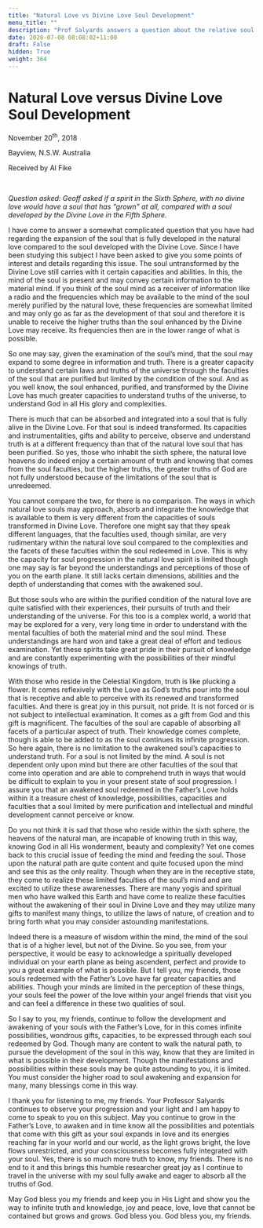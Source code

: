 ```yaml
---
title: "Natural Love vs Divine Love Soul Development"
menu_title: ""
description: "Prof Salyards answers a question about the relative soul progression of a Sixth Sphere Spirit and a Seventh Sphere spirit."
date: 2020-07-08 08:08:02+11:00
draft: False
hidden: True
weight: 364
---
```

# Natural Love versus Divine Love Soul Development

November 20<sup>th</sup>, 2018

Bayview, N.S.W. Australia

Received by Al Fike

 

_Question asked: Geoff asked if a spirit in the Sixth Sphere, with no divine love would have a soul that has "grown" at all, compared with a soul developed by the Divine Love in the Fifth Sphere._

I have come to answer a somewhat complicated question that you have had regarding the expansion of the soul that is fully developed in the natural love compared to the soul developed with the Divine Love. Since I have been studying this subject I have been asked to give you some points of interest and details regarding this issue. The soul untransformed by the Divine Love still carries with it certain capacities and abilities. In this, the mind of the soul is present and may convey certain information to the material mind. If you think of the soul mind as a receiver of information like a radio and the frequencies which may be available to the mind of the soul merely purified by the natural love, these frequencies are somewhat limited and may only go as far as the development of that soul and therefore it is unable to receive the higher truths than the soul enhanced by the Divine Love may receive. Its frequencies then are in the lower range of what is possible. 

So one may say, given the examination of the soul’s mind, that the soul may expand to some degree in information and truth. There is a greater capacity to understand certain laws and truths of the universe through the faculties of the soul that are purified but limited by the condition of the soul. And as you well know, the soul enhanced, purified, and transformed by the Divine Love has much greater capacities to understand truths of the universe, to understand God in all His glory and complexities. 

There is much that can be absorbed and integrated into a soul that is fully alive in the Divine Love. For that soul is indeed transformed. Its capacities and instrumentalities, gifts and ability to perceive, observe and understand truth is at a different frequency than that of the natural love soul that has been purified. So yes, those who inhabit the sixth sphere, the natural love heavens do indeed enjoy a certain amount of truth and knowing that comes from the soul faculties, but the higher truths, the greater truths of God are not fully understood because of the limitations of the soul that is unredeemed.

You cannot compare the two, for there is no comparison. The ways in which natural love souls may approach, absorb and integrate the knowledge that is available to them is very different from the capacities of souls transformed in Divine Love. Therefore one might say that they speak different languages, that the faculties used, though similar, are very rudimentary within the natural love soul compared to the complexities and the facets of these faculties within the soul redeemed in Love. This is why the capacity for soul progression in the natural love spirit is limited though one may say is far beyond the understandings and perceptions of those of you on the earth plane. It still lacks certain dimensions, abilities and the depth of understanding that comes with the awakened soul. 

But those souls who are within the purified condition of the natural love are quite satisfied with their experiences, their pursuits of truth and their understanding of the universe. For this too is a complex world, a world that may be explored for a very, very long time in order to understand with the mental faculties of both the material mind and the soul mind. These understandings are hard won and take a great deal of effort and tedious examination. Yet these spirits take great pride in their pursuit of knowledge and are constantly experimenting with the possibilities of their mindful knowings of truth. 

With those who reside in the Celestial Kingdom, truth is like plucking a flower. It comes reflexively with the Love as God’s truths pour into the soul that is receptive and able to perceive with its renewed and transformed faculties. And there is great joy in this pursuit, not pride. It is not forced or is not subject to intellectual examination. It comes as a gift from God and this gift is magnificent. The faculties of the soul are capable of absorbing all facets of a particular aspect of truth. Their knowledge comes complete, though is able to be added to as the soul continues its infinite progression. So here again, there is no limitation to the awakened soul’s capacities to understand truth. For a soul is not limited by the mind. A soul is not dependent only upon mind but there are other faculties of the soul that come into operation and are able to comprehend truth in ways that would be difficult to explain to you in your present state of soul progression. 
I assure you that an awakened soul redeemed in the Father’s Love holds within it a treasure chest of knowledge, possibilities, capacities and faculties that a soul limited by mere purification and intellectual and mindful development cannot perceive or know. 

Do you not think it is sad that those who reside within the sixth sphere, the heavens of the natural man, are incapable of knowing truth in this way, knowing God in all His wonderment, beauty and complexity? Yet one comes back to this crucial issue of feeding the mind and feeding the soul. Those upon the natural path are quite content and quite focused upon the mind and see this as the only reality. Though when they are in the receptive state, they come to realize these limited faculties of the soul’s mind and are excited to utilize these awarenesses. There are many yogis and spiritual men who have walked this Earth and have come to realize these faculties without the awakening of their soul in Divine Love and they may utilize many gifts to manifest many things, to utilize the laws of nature, of creation and to bring forth what you may consider astounding manifestations. 

Indeed there is a measure of wisdom within the mind, the mind of the soul that is of a higher level, but not of the Divine. So you see, from your perspective, it would be easy to acknowledge a spiritually developed individual on your earth plane as being ascendent, perfect and provide to you a great example of what is possible. But I tell you, my friends, those souls redeemed with the Father’s Love have far greater capacities and abilities. Though your minds are limited in the perception of these things, your souls feel the power of the love within your angel friends that visit you and can feel a difference in these two qualities of soul. 

So I say to you, my friends, continue to follow the development and awakening of your souls with the Father’s Love, for in this comes infinite possibilities, wondrous gifts, capacities, to be expressed through each soul redeemed by God. Though many are content to walk the natural path, to pursue the development of the soul in this way, know that they are limited in what is possible in their development. Though the manifestations and possibilities within these souls may be quite astounding to you, it is limited. You must consider the higher road to soul awakening and expansion for many, many blessings come in this way. 

I thank you for listening to me, my friends. Your Professor Salyards continues to observe your progression and your light and I am happy to come to speak to you on this subject. May you continue to grow in the Father’s Love, to awaken and in time know all the possibilities and potentials that come with this gift as your soul expands in love and its energies reaching far in your world and our world, as the light grows bright, the love flows unrestricted, and your consciousness becomes fully integrated with your soul. Yes, there is so much more truth to know, my friends. There is no end to it and this brings this humble researcher great joy as I continue to travel in the universe with my soul fully awake and eager to absorb all the truths of God. 

May God bless you my friends and keep you in His Light and show you the way to infinite truth and knowledge, joy and peace, love, love that cannot be contained but grows and grows. God bless you. God bless you, my friends.
